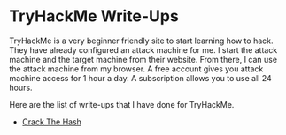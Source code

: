 # TryHackMe Write-Ups

TryHackMe is a very beginner friendly site to start learning how to hack. They have already configured an attack machine for me. I start the attack machine and the target machine from their website. From there, I can use the attack machine from my browser. A free account gives you attack machine access for 1 hour a day. A subscription allows you to use all 24 hours.

Here are the list of write-ups that I have done for TryHackMe.

- [Crack The Hash](crack_the_hash.md)
